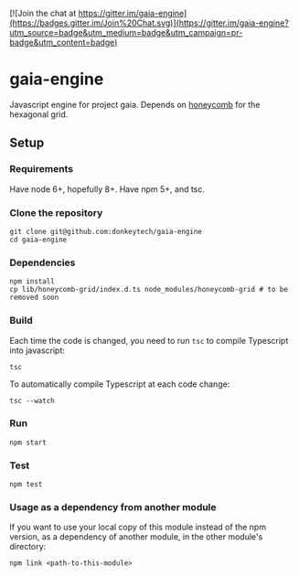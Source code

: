[![Join the chat at https://gitter.im/gaia-engine](https://badges.gitter.im/Join%20Chat.svg)](https://gitter.im/gaia-engine?utm_source=badge&utm_medium=badge&utm_campaign=pr-badge&utm_content=badge)

# gaia-engine
Javascript engine for project gaia. Depends on [honeycomb](https://github.com/flauwekeul/honeycomb) for the hexagonal grid.

## Setup

### Requirements

Have node 6+, hopefully 8+. Have npm 5+, and tsc.

### Clone the repository

```
git clone git@github.com:donkeytech/gaia-engine
cd gaia-engine
```

### Dependencies

```
npm install
cp lib/honeycomb-grid/index.d.ts node_modules/honeycomb-grid # to be removed soon
```

### Build

Each time the code is changed, you need to run `tsc` to compile Typescript into javascript:

```
tsc
```

To automatically compile Typescript at each code change: 

```
tsc --watch
```

### Run

```
npm start
```

### Test

```
npm test
```

### Usage as a dependency from another module

If you want to use your local copy of this module instead of the npm version, as a dependency of
another module, in the other module's directory:

```
npm link <path-to-this-module>
```
